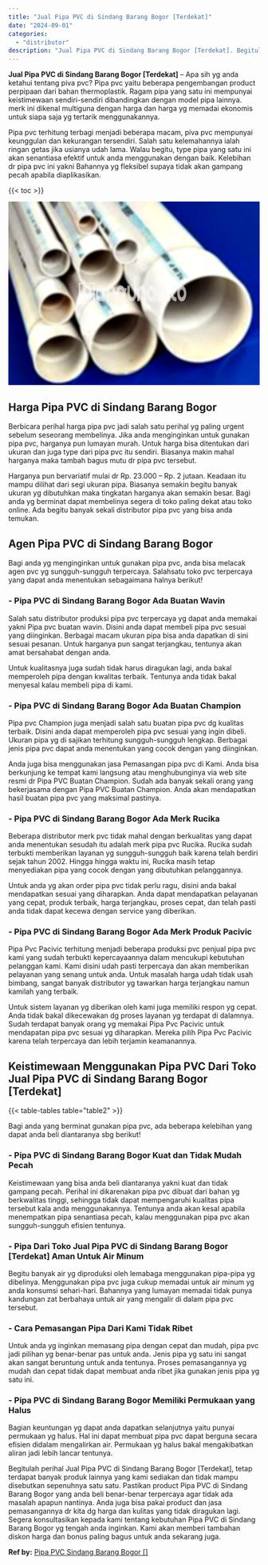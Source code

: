 ```yaml
---
title: "Jual Pipa PVC di Sindang Barang Bogor [Terdekat]"
date: "2024-09-01"
categories: 
  - "distributor"
description: "Jual Pipa PVC di Sindang Barang Bogor [Terdekat]. Begitulah perihal Jual Pipa PVC di Sindang Barang Bogor [Terdekat], tetap terdapat banyak produk lainnya..."
---
```


**Jual Pipa PVC di Sindang Barang Bogor \[Terdekat\]** – Apa sih yg anda ketahui tentang piva pvc? Pipa pvc yaitu beberapa pengembangan product perpipaan dari bahan thermoplastik. Ragam pipa yang satu ini mempunyai keistimewaan sendiri-sendiri dibandingkan dengan model pipa lainnya. merk ini dikenal multiguna dengan harga dan harga yg memadai ekonomis untuk siapa saja yg tertarik menggunakannya.

Pipa pvc terhitung terbagi menjadi beberapa macam, piva pvc mempunyai keunggulan dan kekurangan tersendiri. Salah satu kelemahannya ialah ringan getas jika usianya udah lama. Walau begitu, type pipa yang satu ini akan senantiasa efektif untuk anda menggunakan dengan baik. Kelebihan dr pipa pvc ini yakni Bahannya yg fleksibel supaya tidak akan gampang pecah apabila diaplikasikan.

{{< toc >}}

![Jual Pipa PVC di Sindang Barang Bogor [Terdekat]](/images/jaul-pipa-pvc-13.png)

## Harga Pipa PVC di Sindang Barang Bogor

Berbicara perihal harga pipa pvc jadi salah satu perihal yg paling urgent sebelum seseorang membelinya. Jika anda menginginkan untuk gunakan pipa pvc, harganya pun lumayan murah. Untuk harga bisa ditentukan dari ukuran dan juga type dari pipa pvc itu sendiri. Biasanya makin mahal harganya maka tambah bagus mutu dr pipa pvc tersebut.

Harganya pun bervariatif mulai dr Rp. 23.000 – Rp. 2 jutaan. Keadaan itu mampu dilihat dari segi ukuran pipa. Biasanya semakin begitu banyak ukuran yg dibutuhkan maka tingkatan harganya akan semakin besar. Bagi anda yg berminat dapat membelinya segera di toko paling dekat atau toko online. Ada begitu banyak sekali distributor pipa pvc yang bisa anda temukan.

## Agen Pipa PVC di Sindang Barang Bogor

Bagi anda yg menginginkan untuk gunakan pipa pvc, anda bisa melacak agen pvc yg sungguh-sungguh terpercaya. Salahsatu toko pvc terpercaya yang dapat anda menentukan sebagaimana halnya berikut!

### \- Pipa PVC di Sindang Barang Bogor Ada Buatan Wavin

Salah satu distributor produksi pipa pvc terpercaya yg dapat anda memakai yakni Pipa pvc buatan wavin. Disini anda dapat membeli pipa pvc sesuai yang diinginkan. Berbagai macam ukuran pipa bisa anda dapatkan di sini sesuai pesanan. Untuk harganya pun sangat terjangkau, tentunya akan amat bersahabat dengan anda.

Untuk kualitasnya juga sudah tidak harus diragukan lagi, anda bakal memperoleh pipa dengan kwalitas terbaik. Tentunya anda tidak bakal menyesal kalau membeli pipa di kami.

### \- Pipa PVC di Sindang Barang Bogor Ada Buatan Champion

Pipa pvc Champion juga menjadi salah satu buatan pipa pvc dg kualitas terbaik. Disini anda dapat memperoleh pipa pvc sesuai yang ingin dibeli. Ukuran pipa yg di sajikan terhitung sungguh-sungguh lengkap. Berbagai jenis pipa pvc dapat anda menentukan yang cocok dengan yang diinginkan.

Anda juga bisa menggunakan jasa Pemasangan pipa pvc di Kami. Anda bisa berkunjung ke tempat kami langsung atau menghubunginya via web site resmi dr Pipa PVC Buatan Champion. Sudah ada banyak sekali orang yang bekerjasama dengan Pipa PVC Buatan Champion. Anda akan mendapatkan hasil buatan pipa pvc yang maksimal pastinya.

### \- Pipa PVC di Sindang Barang Bogor Ada Merk Rucika

Beberapa distributor merk pvc tidak mahal dengan berkualitas yang dapat anda menentukan sesudah itu adalah merk pipa pvc Rucika. Rucika sudah terbukti memberikan layanan yg sungguh-sungguh baik karena telah berdiri sejak tahun 2002. Hingga hingga waktu ini, Rucika masih tetap menyediakan pipa yang cocok dengan yang dibutuhkan pelanggannya.

Untuk anda yg akan order pipa pvc tidak perlu ragu, disini anda bakal mendapatkan sesuai yang diharapkan. Anda dapat mendapatkan pelayanan yang cepat, produk terbaik, harga terjangkau, proses cepat, dan telah pasti anda tidak dapat kecewa dengan service yang diberikan.

### \- Pipa PVC di Sindang Barang Bogor Ada Merk Produk Pacivic

Pipa Pvc Pacivic terhitung menjadi beberapa produksi pvc penjual pipa pvc kami yang sudah terbukti kepercayaannya dalam mencukupi kebutuhan pelanggan kami. Kami disini udah pasti terpercaya dan akan memberikan pelayanan yang senang untuk anda. Untuk masalah harga udah tidak usah bimbang, sangat banyak distributor yg tawarkan harga terjangkau namun kamilah yang terbaik.

Untuk sistem layanan yg diberikan oleh kami juga memiliki respon yg cepat. Anda tidak bakal dikecewakan dg proses layanan yg terdapat di dalamnya. Sudah terdapat banyak orang yg memakai Pipa Pvc Pacivic untuk mendapatan pipa pvc sesuai yg diharapkan. Mereka pilih Pipa Pvc Pacivic karena telah terpercaya dan lebih terjamin keamanannya.

## Keistimewaan Menggunakan Pipa PVC Dari Toko Jual Pipa PVC di Sindang Barang Bogor \[Terdekat\]

{{< table-tables table="table2" >}}

Bagi anda yang berminat gunakan pipa pvc, ada beberapa kelebihan yang dapat anda beli diantaranya sbg berikut!

### \- Pipa PVC di Sindang Barang Bogor Kuat dan Tidak Mudah Pecah

Keistimewaan yang bisa anda beli diantaranya yakni kuat dan tidak gampang pecah. Perihal ini dikarenakan pipa pvc dibuat dari bahan yg berkwalitas tinggi, sehingga tidak dapat mempengaruhi kualitas pipa tersebut kala anda menggunakannya. Tentunya anda akan kesal apabila menempatkan pipa senantiasa pecah, kalau menggunakan pipa pvc akan sungguh-sungguh efisien tentunya.

### \- Pipa Dari Toko Jual Pipa PVC di Sindang Barang Bogor \[Terdekat\] Aman Untuk Air Minum

Begitu banyak air yg diproduksi oleh lemabaga menggunakan pipa-pipa yg dibelinya. Menggunakan pipa pvc juga cukup memadai untuk air minum yg anda konsumsi sehari-hari. Bahannya yang lumayan memadai tidak punya kandungan zat berbahaya untuk air yang mengalir di dalam pipa pvc tersebut.

### \- Cara Pemasangan Pipa Dari Kami Tidak Ribet

Untuk anda yg inginkan memasang pipa dengan cepat dan mudah, pipa pvc jadi pilihan yg benar-benar pas untuk anda. Jenis pipa yg satu ini sangat akan sangat beruntung untuk anda tentunya. Proses pemasangannya yg mudah dan cepat tidak dapat membuat anda ribet jika gunakan jenis pipa yg satu ini.

### \- Pipa PVC di Sindang Barang Bogor Memiliki Permukaan yang Halus

Bagian keuntungan yg dapat anda dapatkan selanjutnya yaitu punyai permukaan yg halus. Hal ini dapat membuat pipa pvc dapat berguna secara efisien didalam mengalirkan air. Permukaan yg halus bakal mengakibatkan aliran jadi lebih lancar tentunya.

Begitulah perihal Jual Pipa PVC di Sindang Barang Bogor \[Terdekat\], tetap terdapat banyak produk lainnya yang kami sediakan dan tidak mampu disebutkan sepenuhnya satu satu. Pastikan product Pipa PVC di Sindang Barang Bogor yang anda beli benar-benar terpercaya agar tidak ada masalah apapun nantinya. Anda juga bisa pakai product dan jasa pemasangannya dr kita dg harga dan kulitas yang tidak diragukan lagi. Segera konsultasikan kepada kami tentang kebutuhan Pipa PVC di Sindang Barang Bogor yg tengah anda inginkan. Kami akan memberi tambahan diskon harga dan bonus paling bagus untuk anda sekarang juga.

**Ref by:** [Pipa PVC Sindang Barang Bogor []](https://id.wikipedia.org/wiki/Pipa)
